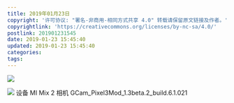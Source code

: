```yaml
---
title: 2019年01月23日
copyright: '许可协议: "署名-非商用-相同方式共享 4.0" 转载请保留原文链接及作者。'
copyrightlink: 'https://creativecommons.org/licenses/by-nc-sa/4.0/'
postlink: 201901231545
date: 2019-01-23 15:45:40
updated: 2019-01-23 15:45:40
categories:
tags:
---
```


![](https://coolrc-blog.oss-cn-shenzhen.aliyuncs.com/19-01-23/IMG_20190121_023119.jpg)
<!--more-->
![](https://coolrc-blog.oss-cn-shenzhen.aliyuncs.com/19-01-23/IMG_20190123_005213.jpg)
设备 MI Mix 2
相机 GCam_Pixel3Mod_1.3beta.2_build.6.1.021